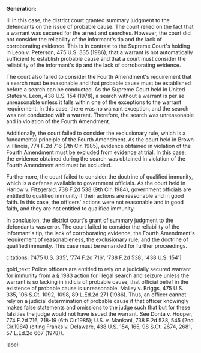 **Generation:**



III
In this case, the district court granted summary judgment to the defendants on the issue of probable cause. The court relied on the fact that a warrant was secured for the arrest and searches. However, the court did not consider the reliability of the informant's tip and the lack of corroborating evidence. This is in contrast to the Supreme Court's holding in Leon v. Peterson, 475 U.S. 335 (1986), that a warrant is not automatically sufficient to establish probable cause and that a court must consider the reliability of the informant's tip and the lack of corroborating evidence.

The court also failed to consider the Fourth Amendment's requirement that a search must be reasonable and that probable cause must be established before a search can be conducted. As the Supreme Court held in United States v. Leon, 438 U.S. 154 (1978), a search without a warrant is per se unreasonable unless it falls within one of the exceptions to the warrant requirement. In this case, there was no warrant exception, and the search was not conducted with a warrant. Therefore, the search was unreasonable and in violation of the Fourth Amendment.

Additionally, the court failed to consider the exclusionary rule, which is a fundamental principle of the Fourth Amendment. As the court held in Brown v. Illinois, 774 F.2d 716 (7th Cir. 1985), evidence obtained in violation of the Fourth Amendment must be excluded from evidence at trial. In this case, the evidence obtained during the search was obtained in violation of the Fourth Amendment and must be excluded.

Furthermore, the court failed to consider the doctrine of qualified immunity, which is a defense available to government officials. As the court held in Harlow v. Fitzgerald, 738 F.2d 538 (9th Cir. 1984), government officials are entitled to qualified immunity if their actions are reasonable and in good faith. In this case, the officers' actions were not reasonable and in good faith, and they are not entitled to qualified immunity.

In conclusion, the district court's grant of summary judgment to the defendants was error. The court failed to consider the reliability of the informant's tip, the lack of corroborating evidence, the Fourth Amendment's requirement of reasonableness, the exclusionary rule, and the doctrine of qualified immunity. This case must be remanded for further proceedings. 

citations: ['475 U.S. 335', '774 F.2d 716', '738 F.2d 538', '438 U.S. 154']

gold_text: Police officers are entitled to rely on a judicially secured warrant for immunity from a § 1983 action for illegal search and seizure unless the warrant is so lacking in indicia of probable cause, that official belief in the existence of probable cause is unreasonable. Malley v. Briggs, 475 U.S. 335, 106 S.Ct. 1092, 1098, 89 L.Ed.2d 271 (1986). Thus, an officer cannot rely on a judicial determination of probable cause if that officer knowingly makes false statements and omissions to the judge such that but for these falsities the judge would not have issued the warrant. See Donta v. Hooper, 774 F.2d 716, 718-19 (6th Cir.1985); U.S. v. Mankani, 738 F.2d 538, 545 (2nd Cir.1984) (citing Franks v. Delaware, 438 U.S. 154, 165, 98 S.Ct. 2674, 2681, 57 L.Ed.2d 667 (1978)).

label: 